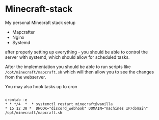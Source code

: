 # Minecraft-stack

My personal Minecraft stack setup


+ Mapcrafter
+ Nginx
+ Systemd

after properly setting up everything - you should be able to control the server with systemd, which should allow for scheduled tasks.

After the implementation you should be able to run scripts like
`/opt/minecraft/mapcraft.sh`
which will then allow you to see the changes from the webserver.

You may also hook tasks up to cron
```

crontab -e
* * */4  *  * systemctl restart minecraft@vanilla
* 15 12 30 *  DHOOK="discord_webhook" DOMAIN="machines IP/domain" /opt/minecraft/mapcraft.sh
```

